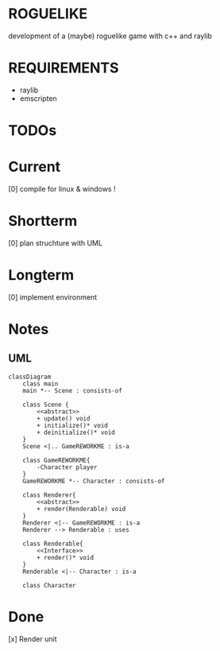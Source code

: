 # ROGUELIKE
development of a (maybe) roguelike game with c++ and raylib

# REQUIREMENTS
- raylib
- emscripten

# TODOs
# Current
[0] compile for linux & windows !

# Shortterm
[0] plan struchture with UML

# Longterm 
[0] implement environment

# Notes

## UML

```mermaid
classDiagram
    class main
    main *-- Scene : consists-of

    class Scene {
        <<abstract>>
        + update() void
        + initialize()* void
        + deinitialize()* void
    }
    Scene <|.. GameREWORKME : is-a

    class GameREWORKME{
        -Character player
    }
    GameREWORKME *-- Character : consists-of

    class Renderer{
        <<abstract>>
        + render(Renderable) void
    }
    Renderer <|-- GameREWORKME : is-a
    Renderer --> Renderable : uses

    class Renderable{
        <<Interface>>
        + render()* void
    }
    Renderable <|-- Character : is-a

    class Character
```

# Done
[x] Render unit
